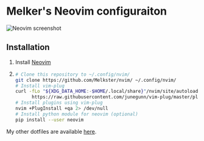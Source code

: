 # Melker's Neovim configuraiton

![Neovim screenshot](https://user-images.githubusercontent.com/15816726/147858310-10f08157-8f95-403a-9065-a00c07cfa5b3.png)

## Installation

1. Install [Neovim](https://github.com/neovim/neovim/releases/)

1. ```sh
   # Clone this repository to ~/.config/nvim/
   git clone https://github.com/Melkster/nvim/ ~/.config/nvim/
   # Install vim-plug
   curl -fLo "${XDG_DATA_HOME:-$HOME/.local/share}"/nvim/site/autoload/plug.vim --create-dirs \
         https://raw.githubusercontent.com/junegunn/vim-plug/master/plug.vim
   # Install plugins using vim-plug
   nvim +PlugInstall +qa 2> /dev/null
   # Install python module for neovim (optional)
   pip install --user neovim
   ```

My other dotfiles are available [here](https://github.com/Melkster/nvim/).
